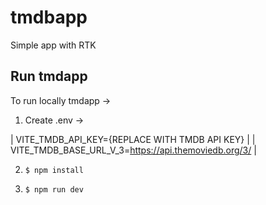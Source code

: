 # tmdbapp
Simple app with RTK

## Run tmdapp
To run locally tmdapp ->

1. Create .env -> 

| VITE_TMDB_API_KEY={REPLACE WITH TMDB API KEY} |
| VITE_TMDB_BASE_URL_V_3=https://api.themoviedb.org/3/ |

2. `$ npm install`

3. `$ npm run dev`






